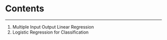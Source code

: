 # Contents
***

1. Multiple Input Output Linear Regression
2. Logistic Regression for Classification